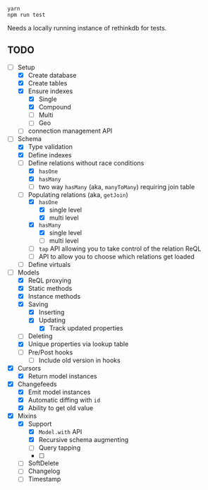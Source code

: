 
```
yarn
npm run test
```

Needs a locally running instance of rethinkdb for tests.

## TODO
- [ ] Setup
  - [x] Create database
  - [x] Create tables
  - [x] Ensure indexes
    - [x] Single
    - [x] Compound
    - [ ] Multi
    - [ ] Geo
  - [ ] connection management API
- [ ] Schema
  - [x] Type validation
  - [x] Define indexes
  - [ ] Define relations without race conditions
    - [x] `hasOne`
    - [x] `hasMany`
    - [ ] two way `hasMany` (aka, `manyToMany`) requiring join table
  - [ ] Populating relations (aka, `getJoin`)
    - [x] `hasOne`
      - [x] single level
      - [x] multi level
    - [x] `hasMany`
      - [x] single level
      - [ ] multi level
    - [ ] `tap` API allowing you to take control of the relation ReQL
    - [ ] API to allow you to choose which relations get loaded
  - [ ] Define virtuals
- [ ] Models
  - [x] ReQL proxying
  - [x] Static methods
  - [x] Instance methods
  - [x] Saving
    - [x] Inserting
    - [x] Updating
      - [x] Track updated properties
  - [ ] Deleting
  - [x] Unique properties via lookup table
  - [ ] Pre/Post hooks
    - [ ] Include old version in hooks
- [x] Cursors
  - [x] Return model instances
- [x] Changefeeds
  - [x] Emit model instances
  - [x] Automatic diffing with `id`
  - [x] Ability to get old value
- [x] Mixins
  - [x] Support
    - [x] `Model.with` API
    - [x] Recursive schema augmenting
    - [ ] Query tapping
    - [ ]
  - [ ] SoftDelete
  - [ ] Changelog
  - [ ] Timestamp
